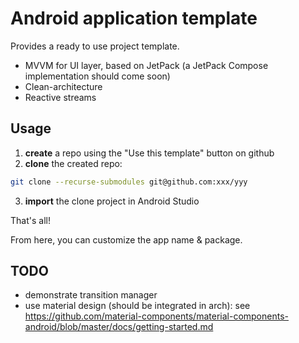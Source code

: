 # Android application template

Provides a ready to use project template.

* MVVM for UI layer, based on JetPack (a JetPack Compose implementation should come soon)
* Clean-architecture
* Reactive streams

## Usage

1. **create** a repo using the "Use this template" button on github
2. **clone** the created repo:
```bash
git clone --recurse-submodules git@github.com:xxx/yyy
```
3. **import** the clone project in Android Studio

That's all!

From here, you can customize the app name & package.

## TODO

* demonstrate transition manager
* use material design (should be integrated in arch): see https://github.com/material-components/material-components-android/blob/master/docs/getting-started.md

